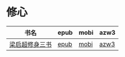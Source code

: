 # 修心

| 书名 | epub | mobi | azw3 |
| --- | --- | --- | --- |
| [梁启超修身三书](http://ct.dalanmei.com/f/31084289-572112087-cbf563) | [epub](http://ct.dalanmei.com/f/31084289-572112087-cbf563) | [mobi](http://ct.dalanmei.com/f/31084289-571725071-866c0e) | [azw3](http://ct.dalanmei.com/f/31084289-572115854-d3f86a) |
